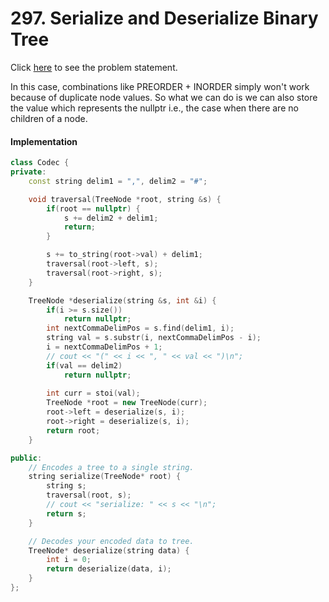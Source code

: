 # 297. Serialize and Deserialize Binary Tree
Click [here](https://leetcode.com/problems/serialize-and-deserialize-binary-tree/description/) to see the problem statement.   

In this case, combinations like PREORDER + INORDER simply won't work because of duplicate node values. So what we can do is 
we can also store the value which represents the nullptr i.e., the case when there are no children of a node.   

#### Implementation
```cpp
class Codec {
private:
    const string delim1 = ",", delim2 = "#";

    void traversal(TreeNode *root, string &s) {
        if(root == nullptr) {
            s += delim2 + delim1;
            return;
        }

        s += to_string(root->val) + delim1;
        traversal(root->left, s);
        traversal(root->right, s);
    }

    TreeNode *deserialize(string &s, int &i) {
        if(i >= s.size())
            return nullptr;
        int nextCommaDelimPos = s.find(delim1, i);
        string val = s.substr(i, nextCommaDelimPos - i);
        i = nextCommaDelimPos + 1;
        // cout << "(" << i << ", " << val << ")\n";
        if(val == delim2)
            return nullptr;
        
        int curr = stoi(val);
        TreeNode *root = new TreeNode(curr);
        root->left = deserialize(s, i);
        root->right = deserialize(s, i);
        return root;
    }

public:
    // Encodes a tree to a single string.
    string serialize(TreeNode* root) {
        string s;
        traversal(root, s);
        // cout << "serialize: " << s << "\n";
        return s;
    }

    // Decodes your encoded data to tree.
    TreeNode* deserialize(string data) {
        int i = 0;
        return deserialize(data, i);
    }
};
```
